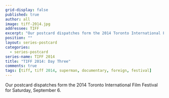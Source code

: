 ```yaml
---
grid-display: false
published: true
author: all
image: tiff-2014.jpg
addressee: TIFF
excerpt: "Our postcard dispatches form the 2014 Toronto International Film Festival for Saturday, September 6."
position: ""
layout: series-postcard
categories:
  - series-postcard
series-name: TIFF 2014
title: "TIFF 2014: Day Three"
comments: true
tags: [tiff, tiff 2014, superman, documentary, foreign, festival]
---
```

Our postcard dispatches form the 2014 Toronto International Film Festival for Saturday, September 6.